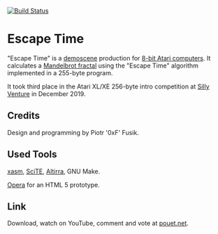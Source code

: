 [![Build Status](https://travis-ci.org/pfusik/esctime.svg?branch=master)](https://travis-ci.org/pfusik/esctime)

Escape Time
===========

"Escape Time" is a
[demoscene](http://en.wikipedia.org/wiki/Demoscene) production for 
[8-bit Atari computers](http://en.wikipedia.org/wiki/Atari_8-bit_family).
It calculates a
[Mandelbrot fractal](https://en.wikipedia.org/wiki/Mandelbrot_set)
using the "Escape Time" algorithm implemented in a 255-byte program.

It took third place in the Atari XL/XE 256-byte intro competition
at [Silly Venture](http://sillyventure.eu) in December 2019.

Credits
-------

Design and programming by Piotr '0xF' Fusik.

Used Tools
----------

[xasm](http://xasm.atari.org), [SciTE](http://scintilla.org/SciTE.html),
[Altirra](http://www.virtualdub.org/altirra.html),
GNU Make.

[Opera](https://www.opera.com) for an HTML 5 prototype.

Link
----

Download, watch on YouTube, comment and vote at
[pouet.net](https://www.pouet.net/prod.php?which=84131).
